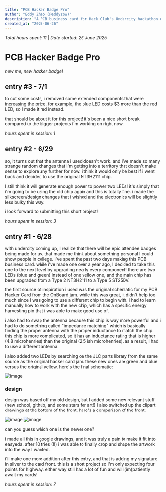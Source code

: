```yaml
---
title: "PCB Hacker Badge Pro"
author: "Eddy Zhao (@eddyzow)"
description: "A PCB business card for Hack Club's Undercity hackathon with two LEDs and additional updated information about myself."
created_at: "2025-06-26"
---
```


*Total hours spent: 11* | *Date started: 26 June 2025*

# PCB Hacker Badge Pro
_new me, new hacker badge!_

## entry #3 - 7/1

to cut some costs, i removed some extended components that were increasing the price. for example, the blue LED costs $3 more than the red LED, so I made it red instead.

that should be about it for this project! it's been a nice short break compared to the bigger projects i'm working on right now.

_hours spent in session: 1_

## entry #2 - 6/29

so, it turns out that the antenna i used doesn't work. and i've made so many strange random changes that i'm getting into a territory that doesn't make sense to explore any further for now. i think it would only be best if i went back and decided to use the original NT3H2111 chip.

I still think it will generate enough power to power two LEDs! it's simply that i'm going to be using the old chip again and this is totally fine. i made the silkscreen/design changes that i wished and the electronics will be slightly less bulky this way.

i look forward to submitting this short project!

_hours spent in session: 3_

## entry #1 - 6/28

with undercity coming up, I realize that there will be epic attendee badges being made for us. that made me think about something personal I could show people in college. i've spent the past two days making this PCB business card. while i've made one over a year ago, I decided to take this one to the next level by upgrading nearly every component! there are two LEDs (blue and green) instead of one yellow one, and the main chip has been upgraded from a Type 2 NT3H2111 to a Type 5 ST25DV. 

the first source of inspiration i used was the original schematic for my PCB Hacker Card from the OnBoard jam. while this was great, it didn't help too much since I was going to use a different chip to begin with. i had to learn manually how to work with the new chip, which has a specific energy harvesting pin that i was able to make good use of.

i also had to swap the antenna because this chip is way more powerful and i had to do something called "impedance matching" which is basically finding the proper antenna with the proper inductance to match the chip. this chip is more complicated, so it has an inductance rating that is higher (4.8 microhenries) than the original (2.5 ish microhenries). as a result, I had to use a different antenna.

i also added two LEDs by searching on the JLC parts library from the same source as the original hacker card jam. these new ones are green and blue versus the original yellow. here's the final schematic:

![image](https://github.com/user-attachments/assets/1258719f-2eb7-4888-bc24-e0a3b4bdb593)

### design

design was based off my old design, but I added some new relevant stuff (new school, github, and some stars for art!) I also switched up the clipart drawings at the bottom of the front. here's a comparison of the front:

![image](https://github.com/user-attachments/assets/5d5482ad-2c16-4776-9fce-7ed2d826fc52)
![image](https://github.com/user-attachments/assets/9991b72b-87ec-4ccc-8091-fc57f6e8e5bb)

can you guess which one is the newer one?

i made all this in google drawings, and it was truly a pain to make it fit into easyeda. after 10 tries (!!) i was able to finally crop and shape the artwork into the way I wanted.

i'll make one more addition after this entry, and that is adding my signature in silver to the card front. this is a short project so I'm only expecting four points for highway. either way still had a lot of fun and will (im)patiently await my cards!

_hours spent in session: 7_
